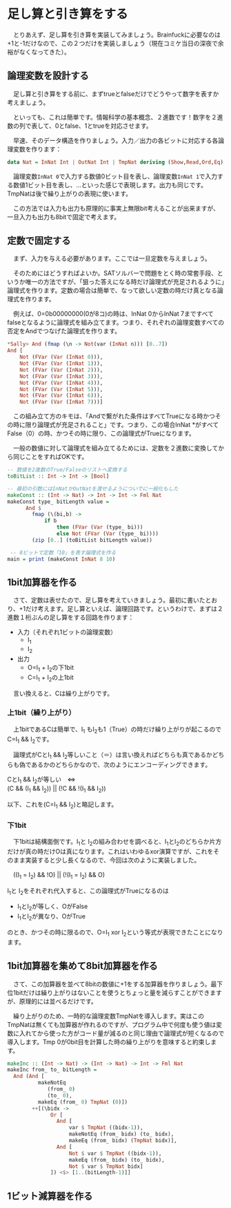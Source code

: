 # 足し算と引き算をする

　とりあえず、足し算を引き算を実装してみましょう。Brainfuckに必要なのは+1と-1だけなので、この２つだけを実装しましょう（現在コミケ当日の深夜で余裕がなくなってきた）。

## 論理変数を設計する

　足し算と引き算をする前に、まずtrueとfalseだけでどうやって数字を表すか考えましょう。

　といっても、これは簡単です。情報科学の基本概念、２進数です！数字を２進数の列で表して、0とfalse、1とtrueを対応させます。

　早速、そのデータ構造を作りましょう。入力／出力の各ビットに対応する各論理変数を作ります：

```hs
data Nat = InNat Int | OutNat Int | TmpNat deriving (Show,Read,Ord,Eq)
```

　論理変数`InNat 0`で入力する数値0ビット目を表し、論理変数`InNat 1`で入力する数値1ビット目を表し、…といった感じで表現します。出力も同じです。TmpNatは後で繰り上がりの表現に使います。

　この方法では入力も出力も原理的に事実上無限bit考えることが出来ますが、一旦入力も出力も8bitで固定で考えます。

## 定数で固定する

　まず、入力を与える必要があります。ここでは一旦定数を与えましょう。

　そのためにはどうすればよいか。SATソルバーで問題をとく時の常套手段、というか唯一の方法ですが、「狙った答えになる時だけ論理式が充足されるように」論理式を作ります。定数の場合は簡単で、なって欲しい定数の時だけ真となる論理式を作ります。

　例えば、0=0b00000000(0が8コ)の時は、InNat 0からInNat 7まですべてfalseとなるように論理式を組み立てます。つまり、それぞれの論理変数すべての否定をAndでつなげた論理式を作ります。

```haskell
*Sally> And (fmap (\n -> Not(var (InNat n))) [0..7])
And [
    Not (FVar (Var (InNat 0))),
    Not (FVar (Var (InNat 1))),
    Not (FVar (Var (InNat 2))),
    Not (FVar (Var (InNat 3))),
    Not (FVar (Var (InNat 4))),
    Not (FVar (Var (InNat 5))),
    Not (FVar (Var (InNat 6))),
    Not (FVar (Var (InNat 7)))]
```

　この組み立て方のキモは、「Andで繋がれた条件はすべてTrueになる時かつその時に限り論理式が充足されること」です。つまり、この場合InNat *がすべてFalse（0）の時、かつその時に限り、この論理式がTrueになります。

　一般の数値に対して論理式を組み立てるためには、定数を２進数に変換してから同じことをすればOKです。

```hs
-- 数値を2進数のTrue/Falseのリストへ変換する
toBitList :: Int -> Int -> [Bool]

-- 最初の引数にはInNatかOutNatを渡せるようについでに一般化もした
makeConst :: (Int -> Nat) -> Int -> Int -> Fml Nat
makeConst type_ bitLength value =
      And $
        fmap (\(bi,b) ->
            if b
                then (FVar (Var (type_ bi)))
                else Not (FVar (Var (type_ bi))))
        (zip [0..] (toBitList bitLength value))

 -- 8ビットで定数「10」を表す論理式を作る
main = print (makeConst InNat 8 10)
```

## 1bit加算器を作る

　さて、定数は表せたので、足し算を考えていきましょう。最初に書いたとおり、+1だけ考えます。足し算といえば、論理回路です。というわけで、まずは２進数１桁ぶんの足し算をする回路を作ります：

 - 入力（それぞれ1ビットの論理変数）
   - I<sub>1</sub> 
   - I<sub>2</sub> 
 - 出力
   - O=I<sub>1</sub> + I<sub>2</sub>の下1bit
   - C=I<sub>1</sub> + I<sub>2</sub>の上1bit

　言い換えると、Cは繰り上がりです。

### 上1bit（繰り上がり）
　上1bitであるCは簡単で、I<sub>1</sub> もI<sub>2</sub>も1（True）の時だけ繰り上がりが起こるのでC=I<sub>1</sub> && I<sub>2</sub>です。

　論理式がCとI<sub>1</sub> && I<sub>2</sub>等しいこと（＝）は言い換えればどちらも真であるかどちらも偽であるかのどちらかなので、次のようにエンコーディングできます。

CとI<sub>1</sub> && I<sub>2</sub>が等しい　⇔  
(C && (I<sub>1</sub> && I<sub>2</sub>)) || (!C && !(I<sub>1</sub> && I<sub>2</sub>))

以下、これを(C=I<sub>1</sub> && I<sub>2</sub>)と略記します。

### 下1bit

　下1bitは結構面倒です。I<sub>1</sub>と I<sub>2</sub>の組み合わせを調べると、I<sub>1</sub>とI<sub>2</sub>のどちらか片方だけが真の時だけOは真になります。これはいわゆるxor演算ですが、これをそのまま実装すると少し長くなるので、今回は次のように実装しました。

　((I<sub>1</sub> = I<sub>2</sub>) && !O) || (!(I<sub>1</sub> = I<sub>2</sub>) && O)

 I<sub>1</sub>と I<sub>2</sub>をそれぞれ代入すると、この論理式がTrueになるのは

 - I<sub>1</sub>とI<sub>2</sub>が等しく、OがFalse
 - I<sub>1</sub>とI<sub>2</sub>が異なり、OがTrue

のとき、かつその時に限るので、O=I<sub>1</sub> xor I<sub>2</sub>という等式が表現できたことになります。

## 1bit加算器を集めて8bit加算器を作る

　さて、この加算器を並べて8bitの数値に+1をする加算器を作りましょう。最下位1bitだけは繰り上がりはないことを使うとちょっと量を減らすことができますが、原理的には並べるだけです。

　繰り上がりのため、一時的な論理変数TmpNatを導入します。実はこのTmpNatは無くても加算器が作れるのですが、プログラム中で何度も使う値は変数に入れてから使った方がコード量が減るのと同じ理由で論理式が短くなるので導入します。Tmp 0が0bit目を計算した時の繰り上がりを意味すると約束します。

```hs
makeInc :: (Int -> Nat) -> (Int -> Nat) -> Int -> Fml Nat
makeInc from_ to_ bitLength =
  And (And [
          makeNotEq 
             (from_ 0)
             (to_ 0),
          makeEq (from_ 0) TmpNat (0)])
        ++[(\bidx ->
              Or [
                And [
                    var $ TmpNat ((bidx-1)),
                    makeNotEq (from_ bidx) (to_ bidx), 
                    makeEq (from_ bidx) (TmpNat bidx)],
                And [
                    Not $ var $ TmpNat ((bidx-1)),
                    makeEq (from_ bidx) (to_ bidx),
                    Not $ var $ TmpNat bidx]
              ]) <$> [1..(bitLength-1)]]
```

## 1ビット減算器を作る

　


